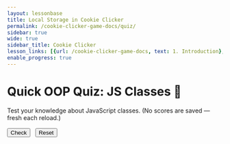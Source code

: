 ```yaml
---
layout: lessonbase
title: Local Storage in Cookie Clicker
permalink: /cookie-clicker-game-docs/quiz/
sidebar: true
wide: true
sidebar_title: Cookie Clicker
lesson_links: [{url: /cookie-clicker-game-docs, text: 1. Introduction}, {url: /cookie-clicker-game-docs/oop, text: 2. OOP}, {url: /cookie-clicker-game-docs/class-architecture, text: 3. Classes}, {url: /cookie-clicker-game-docs/local-storage, text: 4. Localstorage},{url: /cookie-clicker-game-docs/quiz, text: 5. OOP Quiz}]
enable_progress: true
---
```

# Quick OOP Quiz: JS Classes 🎯

Test your knowledge about JavaScript classes. (No scores are saved — fresh each reload.)

<div id="quiz-root" style="margin-top:1rem;">
  <form id="quizForm"></form>

  <div style="margin-top:.5rem;">
    <button id="quizSubmit" type="button">Check</button>
    <button id="quizReset" type="button" style="margin-left:.5rem;">Reset</button>
  </div>

  <div id="quizResult" style="margin-top:.75rem;"></div>
</div>

<script>
(function () {
  const QUESTIONS = [
    {
      q: "What does a constructor do in a class?",
      choices: [
        "Initializes a new instance's state",
        "Makes a static method",
        "Imports a parent class",
        "Deletes an object from memory"
      ],
      answer: 0
    },
    {
      q: "Inside a class method, what does 'this' usually refer to?",
      choices: ["The class itself", "The current instance", "The window", "The prototype object"],
      answer: 1
    },
    {
      q: "How do you make one class inherit from another?",
      choices: [
        "class Child: Parent {}",
        "class Child implements Parent {}",
        "class Child extends Parent {}",
        "class Child inherits Parent {}"
      ],
      answer: 2
    },
    {
      q: "What does 'super()' do in a subclass constructor?",
      choices: [
        "Calls the parent's constructor",
        "Creates a static field",
        "Freezes the object",
        "Binds all methods"
      ],
      answer: 0
    }
  ];

  const form = document.getElementById("quizForm");
  const submitBtn = document.getElementById("quizSubmit");
  const resetBtn = document.getElementById("quizReset");
  const resultBox = document.getElementById("quizResult");

  // Render questions
  form.innerHTML = QUESTIONS.map((q, i) => {
    const name = `q${i}`;
    const opts = q.choices.map((c, j) => {
      const id = `${name}_opt${j}`;
      return `
        <label for="${id}" style="display:block; margin:.15rem 0;">
          <input type="radio" name="${name}" id="${id}" value="${j}" />
          ${c}
        </label>
      `;
    }).join("");
    return `
      <fieldset style="margin:.6rem 0; border:1px solid #ddd; padding:.5rem;">
        <legend>${i+1}. ${q.q}</legend>
        ${opts}
      </fieldset>
    `;
  }).join("");

  // Grade
  submitBtn.addEventListener("click", () => {
    let score = 0;
    QUESTIONS.forEach((q, i) => {
      const chosen = form.querySelector(`input[name="q${i}"]:checked`);
      const val = chosen ? parseInt(chosen.value, 10) : -1;
      if (val === q.answer) score++;
    });
    resultBox.textContent = `Score: ${score}/${QUESTIONS.length}`;
  });

  // Reset
  resetBtn.addEventListener("click", () => {
    form.querySelectorAll("input[type=radio]").forEach(r => r.checked = false);
    resultBox.textContent = "";
  });
})();
</script>